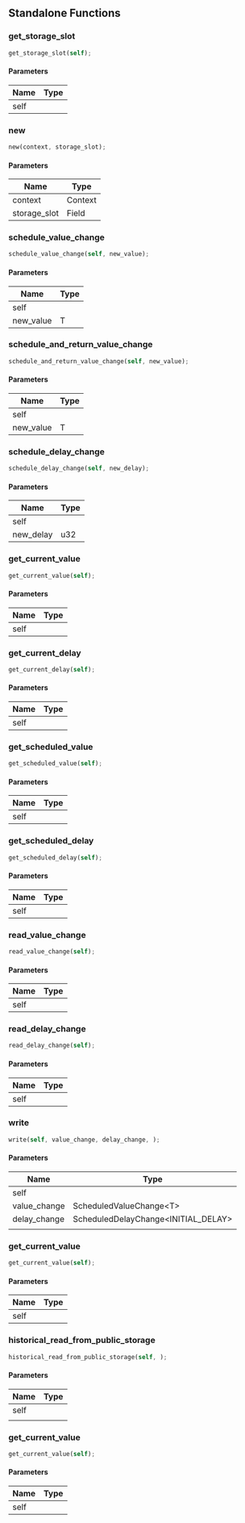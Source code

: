 ## Standalone Functions

### get_storage_slot

```rust
get_storage_slot(self);
```

#### Parameters
| Name | Type |
| --- | --- |
| self |  |

### new

```rust
new(context, storage_slot);
```

#### Parameters
| Name | Type |
| --- | --- |
| context | Context |
| storage_slot | Field |

### schedule_value_change

```rust
schedule_value_change(self, new_value);
```

#### Parameters
| Name | Type |
| --- | --- |
| self |  |
| new_value | T |

### schedule_and_return_value_change

```rust
schedule_and_return_value_change(self, new_value);
```

#### Parameters
| Name | Type |
| --- | --- |
| self |  |
| new_value | T |

### schedule_delay_change

```rust
schedule_delay_change(self, new_delay);
```

#### Parameters
| Name | Type |
| --- | --- |
| self |  |
| new_delay | u32 |

### get_current_value

```rust
get_current_value(self);
```

#### Parameters
| Name | Type |
| --- | --- |
| self |  |

### get_current_delay

```rust
get_current_delay(self);
```

#### Parameters
| Name | Type |
| --- | --- |
| self |  |

### get_scheduled_value

```rust
get_scheduled_value(self);
```

#### Parameters
| Name | Type |
| --- | --- |
| self |  |

### get_scheduled_delay

```rust
get_scheduled_delay(self);
```

#### Parameters
| Name | Type |
| --- | --- |
| self |  |

### read_value_change

```rust
read_value_change(self);
```

#### Parameters
| Name | Type |
| --- | --- |
| self |  |

### read_delay_change

```rust
read_delay_change(self);
```

#### Parameters
| Name | Type |
| --- | --- |
| self |  |

### write

```rust
write(self, value_change, delay_change, );
```

#### Parameters
| Name | Type |
| --- | --- |
| self |  |
| value_change | ScheduledValueChange&lt;T&gt; |
| delay_change | ScheduledDelayChange&lt;INITIAL_DELAY&gt; |
|  |  |

### get_current_value

```rust
get_current_value(self);
```

#### Parameters
| Name | Type |
| --- | --- |
| self |  |

### historical_read_from_public_storage

```rust
historical_read_from_public_storage(self, );
```

#### Parameters
| Name | Type |
| --- | --- |
| self |  |
|  |  |

### get_current_value

```rust
get_current_value(self);
```

#### Parameters
| Name | Type |
| --- | --- |
| self |  |

